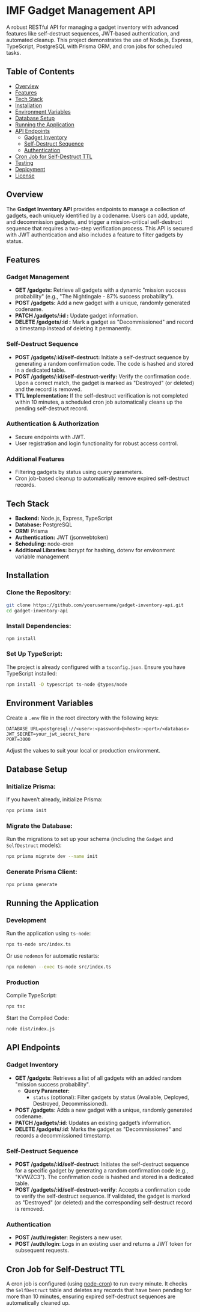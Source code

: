 # IMF Gadget Management API

A robust RESTful API for managing a gadget inventory with advanced features like self-destruct sequences, JWT-based authentication, and automated cleanup. This project demonstrates the use of Node.js, Express, TypeScript, PostgreSQL with Prisma ORM, and cron jobs for scheduled tasks.

## Table of Contents

- [Overview](#overview)
- [Features](#features)
- [Tech Stack](#tech-stack)
- [Installation](#installation)
- [Environment Variables](#environment-variables)
- [Database Setup](#database-setup)
- [Running the Application](#running-the-application)
- [API Endpoints](#api-endpoints)
  - [Gadget Inventory](#gadget-inventory)
  - [Self-Destruct Sequence](#self-destruct-sequence)
  - [Authentication](#authentication)
- [Cron Job for Self-Destruct TTL](#cron-job-for-self-destruct-ttl)
- [Testing](#testing)
- [Deployment](#deployment)
- [License](#license)

## Overview

The **Gadget Inventory API** provides endpoints to manage a collection of gadgets, each uniquely identified by a codename. Users can add, update, and decommission gadgets, and trigger a mission-critical self-destruct sequence that requires a two-step verification process. This API is secured with JWT authentication and also includes a feature to filter gadgets by status.

## Features

### Gadget Management

- **GET /gadgets:** Retrieve all gadgets with a dynamic "mission success probability" (e.g., "The Nightingale - 87% success probability").
- **POST /gadgets:** Add a new gadget with a unique, randomly generated codename.
- **PATCH /gadgets/:id :** Update gadget information.
- **DELETE /gadgets/:id :** Mark a gadget as "Decommissioned" and record a timestamp instead of deleting it permanently.

### Self-Destruct Sequence

- **POST /gadgets/:id/self-destruct:** Initiate a self-destruct sequence by generating a random confirmation code. The code is hashed and stored in a dedicated table.
- **POST /gadgets/:id/self-destruct-verify:** Verify the confirmation code. Upon a correct match, the gadget is marked as "Destroyed" (or deleted) and the record is removed.
- **TTL Implementation:** If the self-destruct verification is not completed within 10 minutes, a scheduled cron job automatically cleans up the pending self-destruct record.

### Authentication & Authorization

- Secure endpoints with JWT.
- User registration and login functionality for robust access control.

### Additional Features

- Filtering gadgets by status using query parameters.
- Cron job-based cleanup to automatically remove expired self-destruct records.

## Tech Stack

- **Backend:** Node.js, Express, TypeScript
- **Database:** PostgreSQL
- **ORM:** Prisma
- **Authentication:** JWT (jsonwebtoken)
- **Scheduling:** node-cron
- **Additional Libraries:** bcrypt for hashing, dotenv for environment variable management

## Installation

### Clone the Repository:

```bash
git clone https://github.com/yourusername/gadget-inventory-api.git
cd gadget-inventory-api
```

### Install Dependencies:

```bash
npm install
```

### Set Up TypeScript:

The project is already configured with a `tsconfig.json`. Ensure you have TypeScript installed:

```bash
npm install -D typescript ts-node @types/node
```

## Environment Variables

Create a `.env` file in the root directory with the following keys:

```env
DATABASE_URL=postgresql://<user>:<password>@<host>:<port>/<database>
JWT_SECRET=your_jwt_secret_here
PORT=3000
```

Adjust the values to suit your local or production environment.

## Database Setup

### Initialize Prisma:

If you haven’t already, initialize Prisma:

```bash
npx prisma init
```

### Migrate the Database:

Run the migrations to set up your schema (including the `Gadget` and `SelfDestruct` models):

```bash
npx prisma migrate dev --name init
```

### Generate Prisma Client:

```bash
npx prisma generate
```

## Running the Application

### Development

Run the application using `ts-node`:

```bash
npx ts-node src/index.ts
```

Or use `nodemon` for automatic restarts:

```bash
npx nodemon --exec ts-node src/index.ts
```

### Production

Compile TypeScript:

```bash
npx tsc
```

Start the Compiled Code:

```bash
node dist/index.js
```

## API Endpoints

### Gadget Inventory

- **GET /gadgets**: Retrieves a list of all gadgets with an added random "mission success probability".
  - **Query Parameter:**
    - `status` (optional): Filter gadgets by status (Available, Deployed, Destroyed, Decommissioned).
- **POST /gadgets**: Adds a new gadget with a unique, randomly generated codename.
- **PATCH /gadgets/:id**: Updates an existing gadget’s information.
- **DELETE /gadgets/:id**: Marks the gadget as "Decommissioned" and records a decommissioned timestamp.

### Self-Destruct Sequence

- **POST /gadgets/:id/self-destruct**: Initiates the self-destruct sequence for a specific gadget by generating a random confirmation code (e.g., "KVWZC3"). The confirmation code is hashed and stored in a dedicated table.
- **POST /gadgets/:id/self-destruct-verify**: Accepts a confirmation code to verify the self-destruct sequence. If validated, the gadget is marked as "Destroyed" (or deleted) and the corresponding self-destruct record is removed.

### Authentication

- **POST /auth/register**: Registers a new user.
- **POST /auth/login**: Logs in an existing user and returns a JWT token for subsequent requests.

## Cron Job for Self-Destruct TTL

A cron job is configured (using [node-cron](https://www.npmjs.com/package/node-cron)) to run every minute. It checks the `SelfDestruct` table and deletes any records that have been pending for more than 10 minutes, ensuring expired self-destruct sequences are automatically cleaned up.
